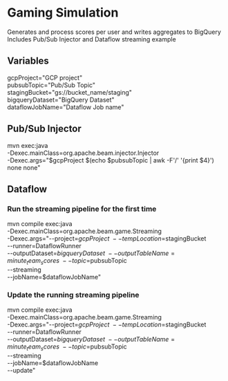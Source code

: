 # Gaming Simulation
Generates and process scores per user and writes aggregates to BigQuery\
Includes Pub/Sub Injector and Dataflow streaming example 

## Variables
gcpProject="GCP project" \
pubsubTopic="Pub/Sub Topic" \
stagingBucket="gs://bucket_name/staging" \
bigqueryDataset="BigQuery Dataset" \
dataflowJobName="Dataflow Job name" 

## Pub/Sub Injector
mvn exec:java \
-Dexec.mainClass=org.apache.beam.injector.Injector \
-Dexec.args="$gcpProject $(echo $pubsubTopic | awk -F'/' '{print $4}') none none"

## Dataflow
### Run the streaming pipeline for the first time
mvn compile exec:java \
-Dexec.mainClass=org.apache.beam.game.Streaming \
-Dexec.args="--project=$gcpProject \
--tempLocation=$stagingBucket \
--runner=DataflowRunner \
--outputDataset=$bigqueryDataset \
--outputTableName=minute_team_scores \
--topic=$pubsubTopic \
--streaming \
--jobName=$dataflowJobName"

### Update the running streaming pipeline
mvn compile exec:java \
-Dexec.mainClass=org.apache.beam.game.Streaming \
-Dexec.args="--project=$gcpProject \
--tempLocation=$stagingBucket \
--runner=DataflowRunner \
--outputDataset=$bigqueryDataset \
--outputTableName=minute_team_scores \
--topic=$pubsubTopic \
--streaming \
--jobName=$dataflowJobName\
--update"